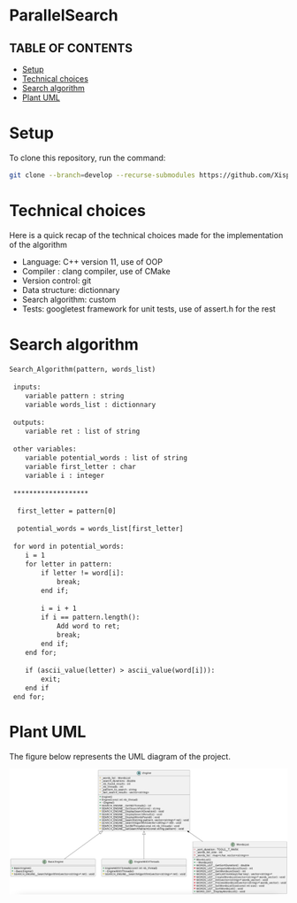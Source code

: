 # ParallelSearch

## TABLE OF CONTENTS
- [Setup](#Setup)
- [Technical choices](#Technical-choices)
- [Search algorithm](#Search-algorithm)
- [Plant UML](#Plant-UML)

# Setup
To clone this repository, run the command:
```sh
git clone --branch=develop --recurse-submodules https://github.com/Xispa33/ParallelSearch.git
```

# Technical choices
Here is a quick recap of the technical choices made for the implementation of the algorithm
- Language: C++ version 11, use of OOP
- Compiler : clang compiler, use of CMake
- Version control: git
- Data structure: dictionnary
- Search algorithm: custom
- Tests: googletest framework for unit tests, use of assert.h for the rest

# Search algorithm
```
Search_Algorithm(pattern, words_list)
 
 inputs:
    variable pattern : string
    variable words_list : dictionnary 
 
 outputs:
    variable ret : list of string

 other variables:
    variable potential_words : list of string
    variable first_letter : char
    variable i : integer
 
 *******************

  first_letter = pattern[0]
  
  potential_words = words_list[first_letter]

 for word in potential_words:
    i = 1                   
    for letter in pattern:
        if letter != word[i]: 
            break;
        end if;

        i = i + 1
        if i == pattern.length():
            Add word to ret;
            break;
        end if;
    end for;

    if (ascii_value(letter) > ascii_value(word[i])):
        exit;
    end if
 end for;
```

# Plant UML
The figure below represents the UML diagram of the project.
<center><img src="UML.png" description="UML diagram of PARALLELSEARCH repo" style="width:1000px;"></center>